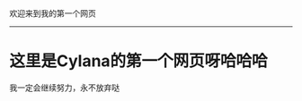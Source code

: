 <html>
<head>
 欢迎来到我的第一个网页<hr/> 
         <background-image: url="QQ图片20191216150112.jpg"/>
</head>
<body>
 <h1>
   这里是Cylana的第一个网页呀哈哈哈
 </h1>
 <p>
   我一定会继续努力，永不放弃哒
 </p>
</body>
</html>
